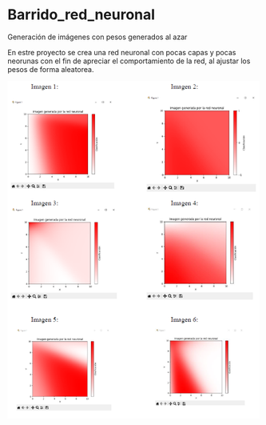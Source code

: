 # Barrido_red_neuronal
Generación de imágenes con pesos generados al azar

En estre proyecto se crea una red neuronal con pocas capas y pocas neorunas con el fin de apreciar el comportamiento de la red, al ajustar los pesos de forma aleatorea.

![view Home](https://github.com/EulisesBrazon/Barrido_red_neuronal/blob/main/Imagenes%20Generadas.png)

